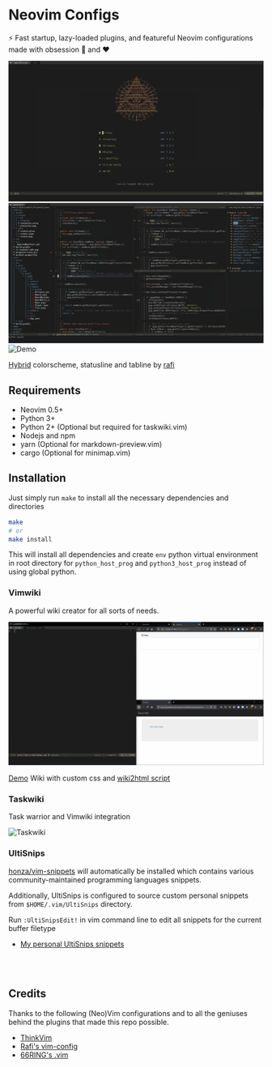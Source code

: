 # Neovim Configs

⚡ Fast startup, lazy-loaded plugins, and featureful Neovim configurations made
with obsession 🤤 and ❤

![Dashboard](./demo/dashboard.png)
![Neovim](./demo/neovim.png)
![Demo](./demo/demo.gif)

[Hybrid](https://github.com/rafi/vim-config/blob/master/themes/hybrid.vim)
colorscheme, statusline and tabline by [rafi](https://github.com/rafi)

## Requirements

- Neovim 0.5+
- Python 3+
- Python 2+ (Optional but required for taskwiki.vim)
- Nodejs and npm
- yarn (Optional for markdown-preview.vim)
- cargo (Optional for minimap.vim)

## Installation

Just simply run `make` to install all the necessary dependencies and directories

```bash
make
# or
make install
```

This will install all dependencies and create `env` python virtual environment
in root directory for `python_host_prog` and `python3_host_prog` instead of
using global python.

### Vimwiki

A powerful wiki creator for all sorts of needs.

![Vimwiki](./demo/vimwiki.gif)

[Demo](https://marklcrns.github.io/wiki/docs/html/index.html) Wiki with custom
css and [wiki2html script](https://github.com/marklcrns/nvim-config/blob/master/config/plugins/wiki2html.sh)

### Taskwiki

Task warrior and Vimwiki integration

![Taskwiki](./demo/taskwiki.gif)

### UltiSnips

[honza/vim-snippets](https://github.com/honza/vim-snippets) will automatically
be installed which contains various community-maintained programming languages
snippets.

Additionally, UltiSnips is configured to source custom personal snippets from
`$HOME/.vim/UltiSnips` directory.

Run `:UltiSnipsEdit!` in vim command line to edit all snippets for the current
buffer filetype

- [My personal UltiSnips snippets](https://github.com/marklcrns/ultisnips-snippets)

<br>
<br>

## Credits

Thanks to the following (Neo)Vim configurations and to all the geniuses behind
the plugins that made this repo possible.

- [ThinkVim](https://github.com/hardcoreplayers/ThinkVim)
- [Rafi's vim-config](https://github.com/rafi/vim-config)
- [66RING's .vim](https://github.com/66RING/.vim)

